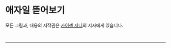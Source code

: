 # 애자일 뜯어보기

모든 그림과, 내용의 저작권은 [카이젠 저니](http://www.yes24.com/Product/Goods/78594571)의 저자에게 있습니다.

<br>
<hr>